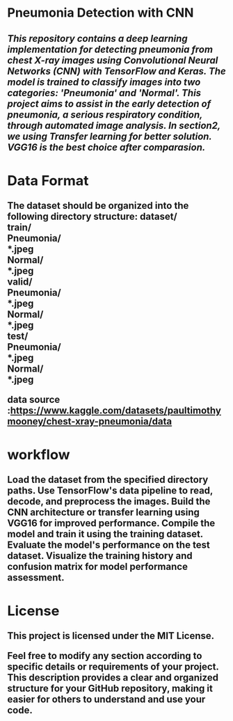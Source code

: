 <h1>Pneumonia Detection with CNN </h1>
<h2><Overview</h2>
<h5>
This repository contains a deep learning implementation for detecting pneumonia from chest X-ray images using Convolutional Neural Networks (CNN) with TensorFlow and Keras. The model is trained to classify images into two categories: 'Pneumonia' and 'Normal'. This project aims to assist in the early detection of pneumonia, a serious respiratory condition, through automated image analysis.
In section2, we using Transfer learning for better solution. VGG16 is the best choice after comparasion.
</h5>
<h2>Data Format</h2>
The dataset should be organized into the following directory structure:
dataset/<br>
    train/<br>
        Pneumonia/<br>
            *.jpeg<br>
        Normal/<br>
            *.jpeg<br>
    valid/<br>
        Pneumonia/<br>
            *.jpeg<br>
        Normal/<br>
            *.jpeg<br>
    test/<br>
        Pneumonia/<br>
            *.jpeg<br>
        Normal/<br>
            *.jpeg<br>

data source :https://www.kaggle.com/datasets/paultimothymooney/chest-xray-pneumonia/data

<h2>workflow</h2>
Load the dataset from the specified directory paths.
Use TensorFlow's data pipeline to read, decode, and preprocess the images.
Build the CNN architecture or transfer learning using VGG16 for improved performance.
Compile the model and train it using the training dataset.
Evaluate the model's performance on the test dataset.
Visualize the training history and confusion matrix for model performance assessment.

<h2>License</h2>
This project is licensed under the MIT License.

Feel free to modify any section according to specific details or requirements of your project. This description provides a clear and organized structure for your GitHub repository, making it easier for others to understand and use your code.
